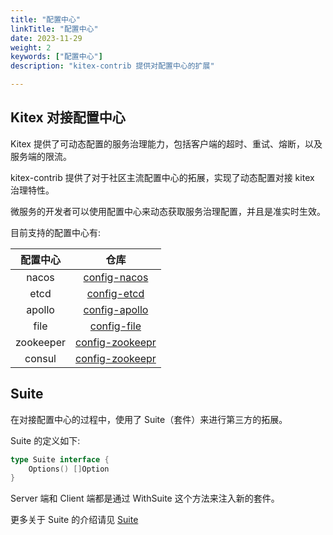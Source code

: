 ```yaml
---
title: "配置中心"
linkTitle: "配置中心"
date: 2023-11-29
weight: 2
keywords: ["配置中心"]
description: "kitex-contrib 提供对配置中心的扩展"

---
```


## Kitex 对接配置中心

Kitex 提供了可动态配置的服务治理能力，包括客户端的超时、重试、熔断，以及服务端的限流。

kitex-contrib 提供了对于社区主流配置中心的拓展，实现了动态配置对接 kitex 治理特性。

微服务的开发者可以使用配置中心来动态获取服务治理配置，并且是准实时生效。

目前支持的配置中心有:

|   配置中心    |                                  仓库                                  |
|:---------:|:--------------------------------------------------------------------:|
|   nacos   |    [config-nacos](https://github.com/kitex-contrib/config-nacos)     |
|   etcd    |     [config-etcd](https://github.com/kitex-contrib/config-etcd)      |
|  apollo   |   [config-apollo](https://github.com/kitex-contrib/config-apollo)    |
|   file    |     [config-file](https://github.com/kitex-contrib/config-file)      |
| zookeeper | [config-zookeepr](https://github.com/kitex-contrib/config-zookeeper) |
|  consul   |  [config-zookeepr](https://github.com/kitex-contrib/config-consul)   |

## Suite

在对接配置中心的过程中，使用了 Suite（套件）来进行第三方的拓展。

Suite 的定义如下:
```go
type Suite interface {
    Options() []Option
}
```
Server 端和 Client 端都是通过 WithSuite 这个方法来注入新的套件。

更多关于 Suite 的介绍请见 [Suite](../../framework-exten/suite)
